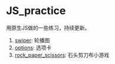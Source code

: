 # JS_practice

用原生JS做的一些练习，持续更新。

1. [swiper](http://htmlpreview.github.io/?https://github.com/Tishacy/JS_practice/blob/master/swiper/index.html): 轮播图
2. [options](http://htmlpreview.github.io/?https://github.com/Tishacy/JS_practice/blob/master/options/index.html): 选项卡
3. [rock_paper_scissors](http://htmlpreview.github.io/?https://github.com/Tishacy/JS_practice/blob/master/rock_paper_scissors/index.html): 石头剪刀布小游戏

